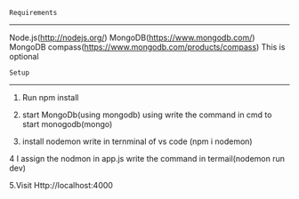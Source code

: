 	Requirements	
-------------------------------------------------------------

Node.js(http://nodejs.org/)
MongoDB(https://www.mongodb.com/)
MongoDB compass(https://www.mongodb.com/products/compass) This is optional

	Setup
---------------------------------------------------
1. Run npm install

2. start MongoDb(using mongodb) using 
    write the command in cmd to start monogodb(mongo)

3. install nodemon write in ternminal of vs code
   (npm i nodemon)

4 I assign the nodmon in app.js
  write the command in termail(nodemon run dev)

5.Visit Http://localhost:4000
